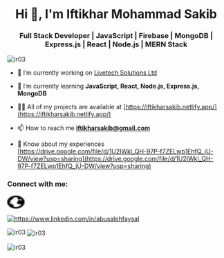 <h1 align="center">Hi 👋, I'm Iftikhar Mohammad Sakib</h1>
<h3 align="center">Full Stack Developer | JavaScript | Firebase | MongoDB | Express.js | React | Node.js | MERN Stack</h3>

<p align="left"> <img src="https://komarev.com/ghpvc/?username=ir03&label=Profile%20views&color=0e75b6&style=flat" alt="ir03" /> </p>



- 🔭 I’m currently working on [Livetech Solutions Ltd](https://livetechltd.com/)

- 🌱 I’m currently learning **JavaScript, React, Node.js, Express.js, MongoDB**

- 👨‍💻 All of my projects are available at [https://iftikharsakib.netlify.app/](https://iftikharsakib.netlify.app/)

- 📫 How to reach me **iftikharsakib@gmail.com**

- 📄 Know about my experiences [https://drive.google.com/file/d/1U2IWkl_QH-97P-f7ZELwp1EhfQ_jU-DW/view?usp=sharing](https://drive.google.com/file/d/1U2IWkl_QH-97P-f7ZELwp1EhfQ_jU-DW/view?usp=sharing)


<h3 align="left">Connect with me:</h3>
<p align="left">

<a href="https://iftikharsakib.netlify.app/" target="blank"><img align="center" src="https://raw.githubusercontent.com/iconic/open-iconic/master/svg/globe.svg" alt="https://abusalehfaysal.github.io/" height="30" width="40" /></a>

<a href="https://www.linkedin.com/in/iftikharsakib/" target="blank"><img align="center" src="https://cdn.jsdelivr.net/npm/simple-icons@v3/icons/linkedin.svg" alt="https://www.linkedin.com/in/abusalehfaysal" height="30" width="40" /></a>

<!-- <a href="https://fb.com/iftikharsakib" target="blank"><img align="center" src="https://cdn.jsdelivr.net/npm/simple-icons@3.13.0/icons/facebook.svg" alt="https://www.facebook.com/iftikharsakib" height="30" width="40" /></a> -->

</p>


<p><img align="left" src="https://github-readme-stats.vercel.app/api/top-langs?username=ir03&show_icons=true&locale=en&layout=compact" alt="ir03" /></p>

<p>&nbsp;<img align="center" src="https://github-readme-stats.vercel.app/api?username=ir03&show_icons=true&locale=en" alt="ir03" /></p>

<p><img align="center" src="https://github-readme-streak-stats.herokuapp.com/?user=ir03&" alt="ir03" /></p>
